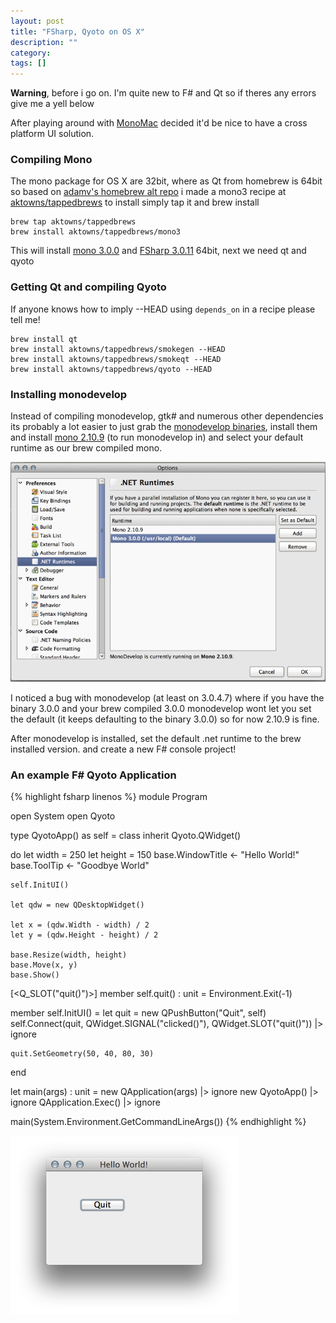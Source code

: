 ```yaml
---
layout: post
title: "FSharp, Qyoto on OS X"
description: ""
category: 
tags: []
---
```

__Warning__, before i go on. I'm quite new to F# and Qt so if theres any errors give me a yell below   

After playing around with [MonoMac](http://www.mono-project.com/MonoMac) decided it'd be nice to have a cross platform UI solution.

### Compiling Mono
The mono package for OS X are 32bit, where as Qt from homebrew is 64bit
so based on [adamv's homebrew alt repo](https://github.com/adamv/homebrew-alt) i made a mono3 recipe at [aktowns/tappedbrews](https://github.com/aktowns/tappedbrews) 
to install simply tap it and brew install

    brew tap aktowns/tappedbrews
    brew install aktowns/tappedbrews/mono3

This will install [mono 3.0.0](http://tirania.org/blog/archive/2012/Oct-22.html) and [FSharp 3.0.11](https://github.com/fsharp/fsharp/tree/3.0.11) 64bit, next we need qt and qyoto

### Getting Qt and compiling Qyoto
If anyone knows how to imply --HEAD using `depends_on` in a recipe please tell me!

    brew install qt
    brew install aktowns/tappedbrews/smokegen --HEAD
    brew install aktowns/tappedbrews/smokeqt --HEAD
    brew install aktowns/tappedbrews/qyoto --HEAD

### Installing monodevelop
Instead of compiling monodevelop, gtk# and numerous other dependencies its probably a lot easier to just grab the [monodevelop binaries](http://download.xamarin.com/monodevelop/Mac/MonoDevelop-3.0.4.7.dmg), install them and install [mono 2.10.9](http://download.mono-project.com/archive/2.10.9/macos-10-x86/11/MonoFramework-MRE-2.10.9_11.macos10.xamarin.x86.dmg) (to run monodevelop in) and select your default runtime as our brew compiled mono.    

![monodevelop](/images/monodevelop.png)

I noticed a bug with monodevelop (at least on 3.0.4.7) where if you have the binary 3.0.0 and your brew compiled 3.0.0 monodevelop wont let you set the default (it keeps defaulting to the binary 3.0.0) so for now 2.10.9 is fine.



After monodevelop is installed, set the default .net runtime to the brew installed version. 
and create a new F# console project!   

### An example F# Qyoto Application

{% highlight fsharp linenos %}
module Program

open System
open Qyoto

type QyotoApp() as self = class
  inherit Qyoto.QWidget()
  
  do
    let width = 250
    let height = 150
    base.WindowTitle <- "Hello World!"
    base.ToolTip <- "Goodbye World"
    
    self.InitUI()
    
    let qdw = new QDesktopWidget()
    
    let x = (qdw.Width - width) / 2
    let y = (qdw.Height - height) / 2
    
    base.Resize(width, height)
    base.Move(x, y)
    base.Show()
  
  [<Q_SLOT("quit()")>]
  member self.quit() : unit = Environment.Exit(-1)
    
  member self.InitUI() =
    let quit = new QPushButton("Quit", self)    
    self.Connect(quit, QWidget.SIGNAL("clicked()"), QWidget.SLOT("quit()")) |> ignore
   
    quit.SetGeometry(50, 40, 80, 30)
end
  
let main(args) : unit =
    new QApplication(args) |> ignore
    new QyotoApp() |> ignore
    QApplication.Exec() |> ignore

main(System.Environment.GetCommandLineArgs())
{% endhighlight %}

![hello world](/images/helloworld.png)
